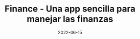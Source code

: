 ---
title: Finance - Una app sencilla para manejar las finanzas 
date: 2022-06-15
description:  Una aplicación sencilla de finanzas permite a los usuarios hacer un seguimiento de sus ingresos, gastos y presupuesto de manera fácil y eficiente. Proporciona una interfaz fácil de usar con funciones como agregar transacciones, categorizar gastos, generar informes y establecer objetivos financieros.
type: page
topic: project
link: "https://yoo.lat/finance"
image: "https://rooyca.github.io/portfolio/img/works/finance.png"
---